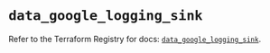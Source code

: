 # `data_google_logging_sink`

Refer to the Terraform Registry for docs: [`data_google_logging_sink`](https://registry.terraform.io/providers/hashicorp/google/6.29.0/docs/data-sources/logging_sink).

